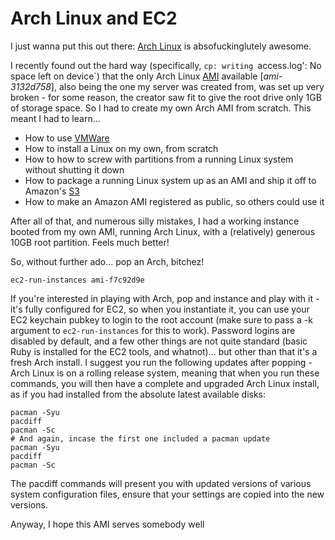 Arch Linux and EC2
==================

I just wanna put this out there: [Arch Linux](http://archlinux.org/ "Arch Linux homepage")
is absofuckinglutely awesome.

I recently found out the hard way (specifically, `cp: writing `access.log': No space left on
device`) that the only Arch Linux [AMI](http://developer.amazonwebservices.com/connect/kbcategory.jspa?categoryID=101 "Amazon Machine Image")
available [*ami-3132d758*], also being the one my server was created from, was
set up very broken - for some reason, the creator saw fit to give the root
drive only 1GB of storage space. So I had to create my own Arch AMI from
scratch. This meant I had to learn...

- How to use [VMWare](http://www.vmware.com/products/fusion/ "VMWare Fusion")
- How to install a Linux on my own, from scratch
- How to how to screw with partitions from a running Linux system without
    shutting it down
- How to package a running Linux system up as an AMI and ship it off to
    Amazon's [S3](http://aws.amazon.com/s3 "Amazon Simple Storage Service")
- How to make an Amazon AMI registered as public, so others could use it

After all of that, and numerous silly mistakes, I had a working instance
booted from my own AMI, running Arch Linux, with a (relatively) generous 10GB
root partition. Feels much better!

So, without further ado... pop an Arch, bitchez!

    ec2-run-instances ami-f7c92d9e

If you're interested in playing with Arch, pop and instance and play with it -
it's fully configured for EC2, so when you instantiate it, you can use your
EC2 keychain pubkey to login to the root account (make sure to pass a -k
argument to `ec2-run-instances` for this to work). Password logins are
disabled by default, and a few other things are not quite standard (basic Ruby
is installed for the EC2 tools, and whatnot)... but other than that it's a
fresh Arch install. I suggest you run the following updates after popping -
Arch Linux is on a rolling release system, meaning that when you run these
commands, you will then have a complete and upgraded Arch Linux install, as if
you had installed from the absolute latest available disks:

    pacman -Syu
    pacdiff
    pacman -Sc
    # And again, incase the first one included a pacman update
    pacman -Syu
    pacdiff
    pacman -Sc

The pacdiff commands will present you with updated versions of various system
configuration files, ensure that your settings are copied into the new
versions.

Anyway, I hope this AMI serves somebody well